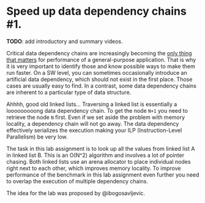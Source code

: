 # Speed up data dependency chains #1.

**TODO**: add introductory and summary videos.

Critical data dependency chains are increasingly becoming the [only thing that matters](https://easyperf.net/blog/2022/05/11/Visualizing-Performance-Critical-Dependency-Chains) for performance of a general-purpose application. That is why it is very important to identify those and know possible ways to make them run faster. On a SW level, you can sometimes occasionally introduce an artificial data dependency, which should not exist in the first place. Those cases are usually easy to find. In a contrast, some data dependency chains are inherent to a particular type of data structure.

Ahhhh, good old linked lists... Traversing a linked list is essentially a looooooooong data dependency chain. To get the node `N+1` you need to retrieve the node `N` first. Even if we set aside the problem with memory locality, a dependency chain will not go away. The data dependency effectively serializes the execution making your ILP (Instruction-Level Parallelism) be very low.

The task in this lab assignment is to look up all the values from linked list A in linked list B. This is an O(N^2) algorithm and involves a lot of pointer chasing. Both linked lists use an arena allocator to place individual nodes right next to each other, which improves memory locality. To improve performance of the benchmark in this lab assignment even further you need to overlap the execution of multiple dependency chains.

The idea for the lab was proposed by @ibogosavljevic.